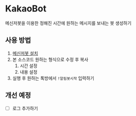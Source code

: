 # KakaoBot
메신저봇을 이용한 정해진 시간에 원하는 메시지를 보내는 봇 생성하기

## 사용 방법
1. [메신저봇 설치](https://play.google.com/store/apps/details?id=com.xfl.msgbot&pcampaignid=web_share)
2. 본 소스코드 원하는 형식으로 수정 후 복사
	1. 시간 설정
	2. 내용 설정
3. 실행 후 원하는 톡방에서 `!알림봇시작` 입력하기

## 개선 예정
- [ ] 로그 추가하기
